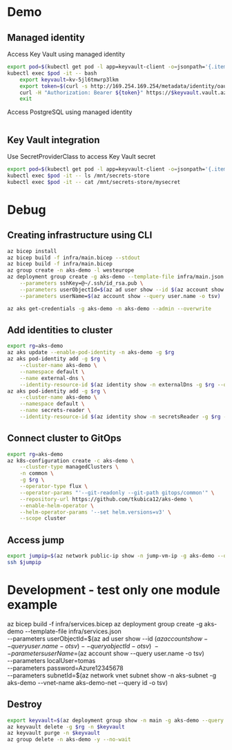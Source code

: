 # Demo

## Managed identity
Access Key Vault using managed identity

```bash
export pod=$(kubectl get pod -l app=keyvault-client -o=jsonpath='{.items[0].metadata.name}')
kubectl exec $pod -it -- bash
    export keyvault=kv-5jl6tmwrp3lkm
    export token=$(curl -s http://169.254.169.254/metadata/identity/oauth2/token?resource=https://vault.azure.net -H 'Metadata: true' | jq -r '.access_token')
    curl -H "Authorization: Bearer ${token}" https://$keyvault.vault.azure.net/secrets/mysecret?api-version=7.0
    exit
```

Access PostgreSQL using managed identity
```bash
```

## Key Vault integration
Use SecretProviderClass to access Key Vault secret

```bash
export pod=$(kubectl get pod -l app=keyvault-client -o=jsonpath='{.items[0].metadata.name}')
kubectl exec $pod -it -- ls /mnt/secrets-store
kubectl exec $pod -it -- cat /mnt/secrets-store/mysecret

```


# Debug
## Creating infrastructure using CLI

```bash
az bicep install
az bicep build -f infra/main.bicep --stdout 
az bicep build -f infra/main.bicep
az group create -n aks-demo -l westeurope
az deployment group create -g aks-demo --template-file infra/main.json \
    --parameters sshKey=@~/.ssh/id_rsa.pub \
    --parameters userObjectId=$(az ad user show --id $(az account show --query user.name -o tsv) --query objectId -o tsv) \
    --parameters userName=$(az account show --query user.name -o tsv)

az aks get-credentials -g aks-demo -n aks-demo --admin --overwrite
```

## Add identities to cluster

```bash
export rg=aks-demo
az aks update --enable-pod-identity -n aks-demo -g $rg
az aks pod-identity add -g $rg \
    --cluster-name aks-demo \
    --namespace default \
    --name external-dns \
    --identity-resource-id $(az identity show -n externalDns -g $rg --query id -o tsv)
az aks pod-identity add -g $rg \
    --cluster-name aks-demo \
    --namespace default \
    --name secrets-reader \
    --identity-resource-id $(az identity show -n secretsReader -g $rg --query id -o tsv)
```

## Connect cluster to GitOps
```bash
export rg=aks-demo
az k8s-configuration create -c aks-demo \
    --cluster-type managedClusters \
    -n common \
    -g $rg \
    --operator-type flux \
    --operator-params "'--git-readonly --git-path gitops/common'" \
    --repository-url https://github.com/tkubica12/aks-demo \
    --enable-helm-operator \
    --helm-operator-params '--set helm.versions=v3' \
    --scope cluster
```

## Access jump
```bash
export jumpip=$(az network public-ip show -n jump-vm-ip -g aks-demo --query ipAddress -o tsv)
ssh $jumpip
```

# Development - test only one module example
az bicep build -f infra/services.bicep
az deployment group create -g aks-demo --template-file infra/services.json \
    --parameters userObjectId=$(az ad user show --id $(az account show --query user.name -o tsv) --query objectId -o tsv) \
    --parameters userName=$(az account show --query user.name -o tsv) \
    --parameters localUser=tomas \
    --parameters password=Azure12345678 \
    --parameters subnetId=$(az network vnet subnet show -n aks-subnet -g aks-demo --vnet-name aks-demo-net --query id -o tsv)


## Destroy
```bash
export keyvault=$(az deployment group show -n main -g aks-demo --query properties.outputs.keyvaultName.value -o tsv)
az keyvault delete -g $rg -n $keyvault 
az keyvault purge -n $keyvault 
az group delete -n aks-demo -y --no-wait
```




